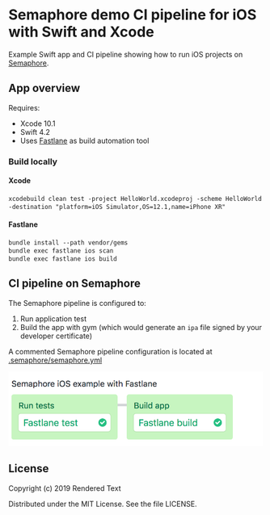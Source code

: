 # Semaphore demo CI pipeline for iOS with Swift and Xcode

Example Swift app and CI pipeline showing how to run iOS projects on
[Semaphore](https://semaphoreci.com).

## App overview

Requires:

- Xcode 10.1
- Swift 4.2
- Uses [Fastlane](https://fastlane.tools) as build automation tool

### Build locally

#### Xcode

```
xcodebuild clean test -project HelloWorld.xcodeproj -scheme HelloWorld -destination "platform=iOS Simulator,OS=12.1,name=iPhone XR"
```

#### Fastlane

```
bundle install --path vendor/gems
bundle exec fastlane ios scan
bundle exec fastlane ios build
```

## CI pipeline on Semaphore

The Semaphore pipeline is configured to:

1. Run application test
2. Build the app with gym (which would generate an `ipa` file signed by your
   developer certificate)

A commented Semaphore pipeline configuration is located at
[.semaphore/semaphore.yml](.semaphore/semaphore.yml)

![iOS CI pipeline on Semaphore](public/ci-pipeline.png)

## License

Copyright (c) 2019 Rendered Text

Distributed under the MIT License. See the file LICENSE.
